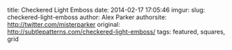 title: Checkered Light Emboss
date: 2014-02-17 17:05:46
imgur: 
slug: checkered-light-emboss
author: Alex Parker
authorsite: http://twitter.com/misterparker
original: http://subtlepatterns.com/checkered-light-emboss/
tags: featured, squares, grid
